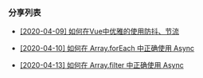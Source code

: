 
### 分享列表

- [[2020-04-09] 如何在Vue中优雅的使用防抖、节流](/article/如何在Vue中优雅的使用防抖节流.HTML)

- [[2020-04-10] 如何在 Array.forEach 中正确使用 Async](/article/如何在Javascript中对Array.forEach使用异步函数.HTML)

- [[2020-04-13] 如何在 Array.filter 中正确使用 Async](/article/如何在Array.filter中正确使用Async.HTML)